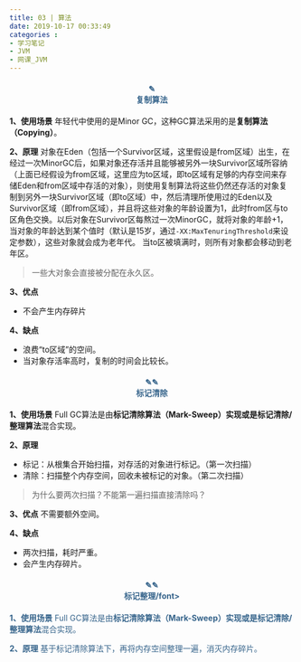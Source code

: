 ```yaml
---
title: 03 | 算法
date: 2019-10-17 00:33:49
categories :
- 学习笔记
- JVM
- 网课_JVM
---
```


#### <center><font color = "#36648B">✎</font><br/><font color = "#36648B">复制算法</font></center>
**1、使用场景**
年轻代中使用的是Minor GC，这种GC算法采用的是**复制算法（Copying）**。

**2、原理**
对象在Eden（包括一个Survivor区域，这里假设是from区域）出生，在经过一次MinorGC后，如果对象还存活并且能够被另外一块Survivor区域所容纳（上面已经假设为from区域，这里应为to区域，即to区域有足够的内存空间来存储Eden和from区域中存活的对象），则使用复制算法将这些仍然还存活的对象复制到另外一块Survivor区域（即to区域）中，然后清理所使用过的Eden以及Survivor区域（即from区域），并且将这些对象的年龄设置为1，此时from区与to区角色交换。以后对象在Survivor区每熬过一次MinorGC，就将对象的年龄+1，当对象的年龄达到某个值时（默认是15岁，通过`-XX:MaxTenuringThreshold`来设定参数），这些对象就会成为老年代。
当to区被填满时，则所有对象都会移动到老年区。
> 一些大对象会直接被分配在永久区。

**3、优点**
- 不会产生内存碎片

**4、缺点**
- 浪费“to区域”的空间。
- 当对象存活率高时，复制的时间会比较长。

#### <center><font color = "#36648B">✎✎</font><br/><font color = "#36648B">标记清除</font></center>
**1、使用场景**
Full GC算法是由**标记清除算法（Mark-Sweep）**实现或是**标记清除/整理算法**混合实现。

**2、原理**
- 标记：从根集合开始扫描，对存活的对象进行标记。（第一次扫描）
- 清除：扫描整个内存空间，回收未被标记的对象。（第二次扫描）
> 为什么要两次扫描？不能第一遍扫描直接清除吗？

**3、优点**
不需要额外空间。

**4、缺点**
- 两次扫描，耗时严重。
- 会产生内存碎片。

#### <center><font color = "#36648B">✎✎</font><br/><font color = "#36648B">标记整理/font></center>
**1、使用场景**
Full GC算法是由**标记清除算法（Mark-Sweep）**实现或是**标记清除/整理算法**混合实现。

**2、原理**
基于标记清除算法下，再将内存空间整理一遍，消灭内存碎片。




